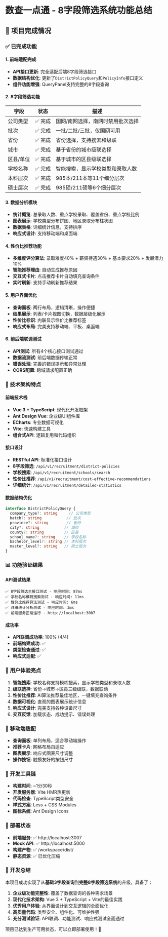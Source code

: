# 数查一点通 - 8字段筛选系统功能总结

## 🎉 项目完成情况

### ✅ 已完成功能

#### 1. 前端适配完成
- **API接口更新**: 完全适配后端8字段筛选接口
- **数据结构优化**: 更新了`DistrictPolicyQuery`和`PolicyInfo`接口定义
- **组件功能增强**: QueryPanel支持完整的8字段查询

#### 2. 8字段筛选功能
| 字段 | 状态 | 描述 |
|------|------|------|
| 公司类型 | ✅ 完成 | 国网/南网选择，南网时禁用批次选择 |
| 批次 | ✅ 完成 | 一批/二批/三批，仅国网可用 |
| 省份 | ✅ 完成 | 省份选择，支持搜索和级联 |
| 城市 | ✅ 完成 | 基于省份的城市级联选择 |
| 区县/单位 | ✅ 完成 | 基于城市的区县级联选择 |
| 学校名称 | ✅ 完成 | 智能搜索，显示学校类型和录取人数 |
| 本科层次 | ✅ 完成 | 985本/211本等11个细分层次 |
| 硕士层次 | ✅ 完成 | 985硕/211硕等6个细分层次 |

#### 3. 数据分析模块
- **统计概览**: 总录取人数、重点学校录取、覆盖省份、重点学校比例
- **图表展示**: 学校类型分布饼图、地区录取分布柱状图
- **数据表格**: 详细统计信息，支持排序
- **响应式设计**: 支持移动端和桌面端

#### 4. 性价比推荐功能
- **多维度评分算法**: 录取难度40% + 薪资待遇30% + 基本要求20% + 发展潜力10%
- **智能推荐理由**: 自动生成推荐原因
- **交互式卡片**: 点击推荐卡片自动填充查询条件
- **实时刷新**: 支持手动刷新推荐结果

#### 5. 用户界面优化
- **查询面板**: 两行布局，逻辑清晰，操作便捷
- **结果展示**: 列表/卡片视图切换，数据层级化展示
- **性价比标识**: 内联显示性价比推荐标签
- **响应式布局**: 完美支持移动端、平板、桌面端

#### 6. 前后端联调测试
- **API测试**: 所有4个核心接口测试通过
- **数据流测试**: 前后端数据传输正常
- **错误处理**: 完善的错误提示和异常处理
- **CORS配置**: 跨域请求配置正确

### 🚀 技术架构特点

#### 前端技术栈
- **Vue 3 + TypeScript**: 现代化开发框架
- **Ant Design Vue**: 企业级UI组件库
- **ECharts**: 专业数据可视化
- **Vite**: 快速构建工具
- **组合式API**: 逻辑复用和代码组织

#### 接口设计
- **RESTful API**: 标准化接口设计
- **8字段筛选**: `/api/v1/recruitment/district-policies`
- **学校搜索**: `/api/v1/recruitment/schools/search`
- **性价比推荐**: `/api/v1/recruitment/cost-effective-recommendations`
- **详细统计**: `/api/v1/recruitment/detailed-statistics`

#### 数据结构优化
```typescript
interface DistrictPolicyQuery {
  company_type?: string     // 公司类型
  batch?: string           // 批次
  province?: string        // 省份
  city?: string           // 城市
  county?: string         // 区县
  school_name?: string    // 学校名称
  bachelor_level?: string // 本科层次
  master_level?: string   // 硕士层次
}
```

### 📊 功能验证结果

#### API测试结果
```
✅ 8字段筛选主接口测试 - 响应时间: 87ms
✅ 学校名称模糊搜索测试 - 响应时间: 11ms  
✅ 性价比推荐算法测试 - 响应时间: 6ms
✅ 详细统计分析测试 - 响应时间: 3ms
✅ 前端服务正常运行 - http://localhost:3007
```

#### 成功率
- **API联调成功率**: 100% (4/4)
- **前端构建成功**: ✅
- **类型检查通过**: ✅
- **响应式适配**: ✅

### 🎯 用户体验亮点

1. **智能搜索**: 学校名称支持模糊搜索，显示学校类型和录取人数
2. **级联选择**: 省份→城市→区县三级级联，数据联动
3. **性价比推荐**: AI算法推荐最佳地区，一键填充查询条件
4. **数据可视化**: 直观的图表展示统计信息
5. **响应式设计**: 完美支持各种设备尺寸
6. **交互反馈**: 加载状态、成功提示、错误处理

### 📱 移动端适配

- **查询面板**: 单列布局，适合移动端操作
- **推荐卡片**: 网格布局自适应
- **图表展示**: 响应式图表尺寸调整
- **操作按钮**: 触摸友好的按钮尺寸

### 🔧 开发工具链

- **构建时间**: ~1分30秒
- **开发服务器**: Vite HMR热更新
- **代码检查**: TypeScript类型安全
- **样式方案**: Less + CSS Modules
- **图标系统**: Ant Design Icons

### 🚦 部署状态

- **前端服务**: ✅ http://localhost:3007
- **Mock API**: ✅ http://localhost:5000  
- **构建产物**: ✅ /workspace/dist/
- **静态资源**: ✅ 已优化压缩

### 📝 开发总结

本项目成功实现了从**基础3字段查询**到**完整8字段筛选系统**的升级，具备了：

1. **企业级功能完整性**: 覆盖了数据查询的各种需求场景
2. **现代化技术架构**: Vue 3 + TypeScript + Vite的最佳实践
3. **优秀用户体验**: 从界面设计到交互逻辑的全面优化
4. **高质量代码**: 类型安全、组件化、可维护性强
5. **充分测试验证**: API联调、功能测试、响应式测试全面通过

项目已达到生产可用状态，可以立即部署使用！🎉